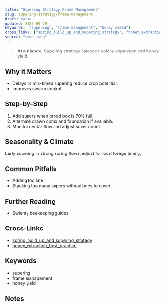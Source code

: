 ```yaml
---
title: "Supering Strategy Frame Management"
slug: supering-strategy-frame-management
draft: false
updated: 2025-09-29
keywords: ["supering", "frame management", "honey yield"]
cross_links: ["spring_build_up_and_supering_strategy", "honey_extraction_best_practice"]
source: "seed-json"
---
```


> **At a Glance:** Supering strategy balances colony expansion and honey yield.

## Why it Matters
- Delays or mis-timed supering reduce crop potential.
- Improves swarm control.

## Step-by-Step
1) Add supers when brood box is 70% full.
2) Alternate drawn comb and foundation if available.
3) Monitor nectar flow and adjust super count.

## Seasonality & Climate
Early supering in strong spring flows; adjust for local forage timing.

## Common Pitfalls
- Adding too late
- Stacking too many supers without bees to cover

## Further Reading
- Swienty beekeeping guides

## Cross-Links
- [spring_build_up_and_supering_strategy](/topics/spring-build-up-and-supering-strategy/)
- [honey_extraction_best_practice](/topics/honey-extraction-best-practice/)

## Keywords
- supering
- frame management
- honey yield

## Notes
